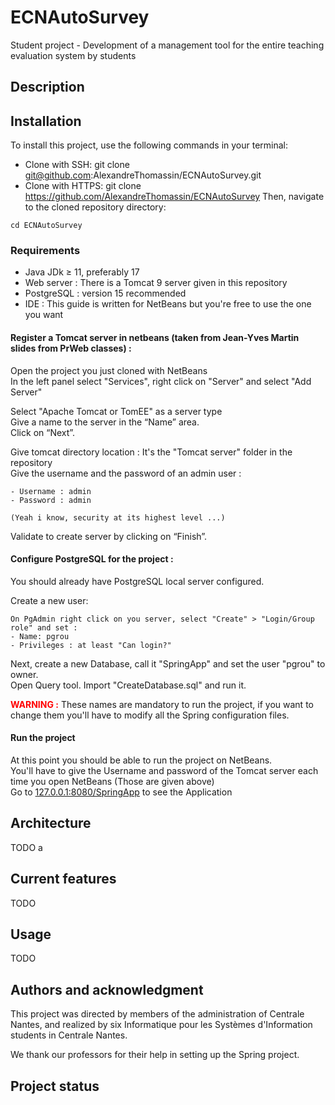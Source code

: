 # ECNAutoSurvey

Student project - Development of a management tool for the entire teaching evaluation system by students

## Description



## Installation
To install this project, use the following commands in your terminal:
- Clone with SSH:
  git clone git@github.com:AlexandreThomassin/ECNAutoSurvey.git
- Clone with HTTPS:
  git clone https://github.com/AlexandreThomassin/ECNAutoSurvey
Then, navigate to the cloned repository directory:
```
cd ECNAutoSurvey
```

### Requirements
- Java JDk $\ge$ 11, preferably 17
- Web server : There is a Tomcat 9 server given in this repository
- PostgreSQL : version 15 recommended
- IDE : This guide is written for NetBeans but you're free to use the one you want

#### Register a Tomcat server in netbeans (taken from Jean-Yves Martin slides from PrWeb classes) :
Open the project you just cloned with NetBeans  
In the left panel select "Services", right click on "Server" and select "Add Server"

Select "Apache Tomcat or TomEE" as a server type  
Give a name to the server in the “Name” area.  
Click on “Next”.  

Give tomcat directory location : It's the "Tomcat server" folder in the repository  
Give the username and the password of an admin user :
```
- Username : admin
- Password : admin  

(Yeah i know, security at its highest level ...)
```

Validate to create server by clicking on “Finish”.

#### Configure PostgreSQL for the project :
You should already have PostgreSQL local server configured.

Create a new user:  
```
On PgAdmin right click on you server, select "Create" > "Login/Group role" and set :
- Name: pgrou
- Privileges : at least "Can login?"  
```

Next, create a new Database, call it "SpringApp" and set the user "pgrou" to owner.  
Open Query tool. Import "CreateDatabase.sql" and run it.

<span style="color:red; font-weight:bold"> WARNING :</span> These names are mandatory to run the project, if you want to change them you'll have to modify all the Spring configuration files.

#### Run the project
At this point you should be able to run the project on NetBeans.  
You'll have to give the Username and password of the Tomcat server each time you open NetBeans (Those are given above)  
Go to [127.0.0.1:8080/SpringApp](127.0.0.1:8080/SpringApp) to see the Application




## Architecture
TODO a

## Current features
TODO

## Usage 
TODO

## Authors and acknowledgment
This project was directed by members of the administration of Centrale Nantes, and realized by six Informatique pour les Systèmes d'Information students in Centrale Nantes.

We thank our professors for their help in setting up the Spring project.

## Project status
